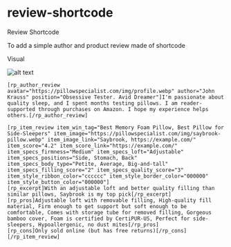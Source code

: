 # review-shortcode
Review Shortcode

To add a simple author and product review made of shortcode

Visual

![alt text](https://awesomescreenshot.s3.amazonaws.com/image/1690115/43265449-781d47e3fc66123f333bf22c9184cea0.png?X-Amz-Algorithm=AWS4-HMAC-SHA256&X-Amz-Credential=AKIAJSCJQ2NM3XLFPVKA%2F20230930%2Fus-east-1%2Fs3%2Faws4_request&X-Amz-Date=20230930T030103Z&X-Amz-Expires=28800&X-Amz-SignedHeaders=host&X-Amz-Signature=f2bc8cbf9b73ad1b4143788e5fc2e3d4d357821ec829f3143689b7b58d1d97fb)

```
[rp_author_review avatar="https://pillowspecialist.com/img/profile.webp" author="John Krauss" position="Obsessive Tester. Avid Dreamer"]I'm passionate about quality sleep, and I spent months testing pillows. I am reader-supported through purchases on Amazon. I hope my experience helps others.[/rp_author_review]

[rp_item_review item_win_tag="Best Memory Foam Pillow, Best Pillow for Side-Sleepers" item_image="https://pillowspecialist.com/img/saybrook-pillow.webp" item_image_link="Saybrook, https://example.com/" item_score="4.2" item_score_link="https://example.com/" item_specs_firmness="Medium" item_specs_loft="Adjustable" item_specs_positions="Side, Stomach, Back" item_specs_body_type="Petite, Average, Big-and-tall" item_specs_filling_score="2" item_specs_quality_score="3" item_style_ribbon_color="cccccc" item_style_border_color="000000" item_style_button_color="000000"]
[rp_excerpt]With an adjustable loft and better quality filling than similar pillows, Saybrook is my top pick[/rp_excerpt]
[rp_pros]Adjustable loft with removable filling, High-quality fill material, Firm enough to get support but soft enough to be comfortable, Comes with storage tube for removed filling, Gorgeous bamboo cover, Foam is certified by CertiPUR-US, Perfect for side-sleepers, Hypoallergenic, no dust mites[/rp_pros]
[rp_cons]Only sold online (but has free returns)[/rp_cons]
[/rp_item_review]
```
